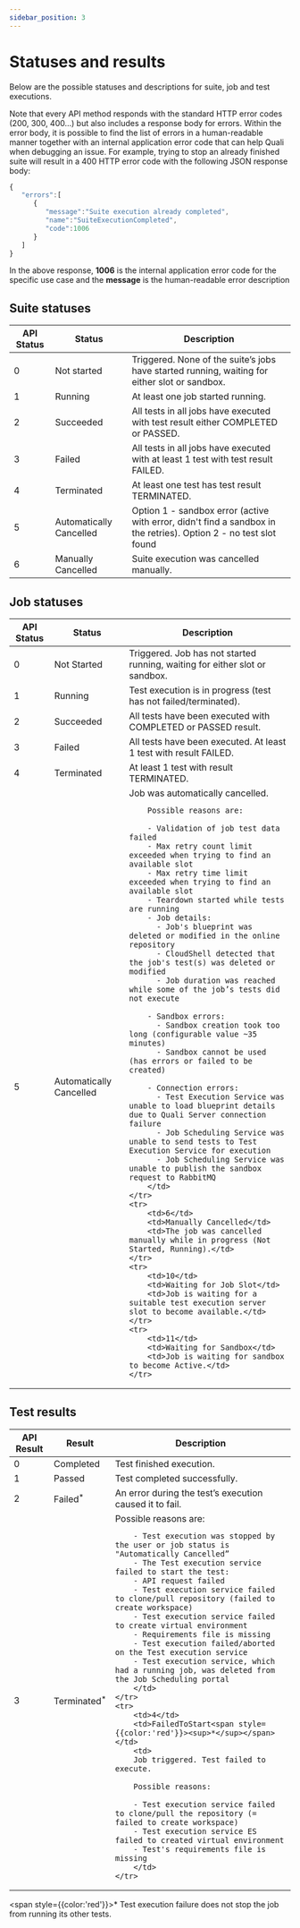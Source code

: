 ```yaml
---
sidebar_position: 3
---
```


# Statuses and results

Below are the possible statuses and descriptions for suite, job and test executions.

Note that every API method responds with the standard HTTP error codes (200, 300, 400…) but also includes a response body for errors. Within the error body, it is possible to find the list of errors in a human-readable manner together with an internal application error code that can help Quali when debugging an issue. For example, trying to stop an already finished suite will result in a 400 HTTP error code with the following JSON response body:

```javascript
{
   "errors":[
      {
         "message":"Suite execution already completed",
         "name":"SuiteExecutionCompleted",
         "code":1006
      }
   ]
}
```

In the above response, **1006** is the internal application error code for the specific use case and the **message** is the human-readable error description

## Suite statuses

| API Status | Status | Description |
| --- | --- | --- |
| 0 | Not started | Triggered. None of the suite’s jobs have started running, waiting for either slot or sandbox. |
| 1 | Running | At least one job started running. |
| 2 | Succeeded | All tests in all jobs have executed with test result either COMPLETED or PASSED. | 
| 3 | Failed | All tests in all jobs have executed with at least 1 test with test result FAILED. |
| 4 | Terminated | At least one test has test result TERMINATED. |
| 5 | Automatically Cancelled | Option 1 - sandbox error (active with error, didn't find a sandbox in the retries). Option 2 - no test slot found |
| 6 | Manually Cancelled | Suite execution was cancelled manually. |

## Job statuses

<table>
<thead>
    <tr>
    <th>API Status</th>
    <th>Status</th>
    <th>Description</th>
    </tr>
</thead>
<tbody>
    <tr>
        <td>0</td>
        <td>Not Started</td>
        <td>Triggered. Job has not started running, waiting for either slot or sandbox.</td>
    </tr>
    <tr>
        <td>1</td>
        <td>Running</td>
        <td>Test execution is in progress (test has not failed/terminated).</td>
    </tr>
    <tr>
        <td>2</td>
        <td>Succeeded</td>
        <td>All tests have been executed with COMPLETED or PASSED result.</td>
    </tr>
    <tr>
        <td>3</td>
        <td>Failed</td>
        <td>All tests have been executed. At least 1 test with result FAILED.</td>
    </tr>
    <tr>
        <td>4</td>
        <td>Terminated</td>
        <td>At least 1 test with result TERMINATED.</td>
    </tr>
    <tr>
        <td>5</td>
        <td>Automatically Cancelled</td>
        <td>
        Job was automatically cancelled.

        Possible reasons are:

        - Validation of job test data failed            
        - Max retry count limit exceeded when trying to find an available slot            
        - Max retry time limit exceeded when trying to find an available slot            
        - Teardown started while tests are running            
        - Job details:            
          - Job's blueprint was deleted or modified in the online repository
          - CloudShell detected that the job's test(s) was deleted or modified
          - Job duration was reached while some of the job’s tests did not execute

        - Sandbox errors:            
          - Sandbox creation took too long (configurable value ~35 minutes)
          - Sandbox cannot be used (has errors or failed to be created)

        - Connection errors:            
          - Test Execution Service was unable to load blueprint details due to Quali Server connection failure
          - Job Scheduling Service was unable to send tests to Test Execution Service for execution
          - Job Scheduling Service was unable to publish the sandbox request to RabbitMQ
        </td>
    </tr>
    <tr>
        <td>6</td>
        <td>Manually Cancelled</td>
        <td>The job was cancelled manually while in progress (Not Started, Running).</td>
    </tr>
    <tr>
        <td>10</td>
        <td>Waiting for Job Slot</td>
        <td>Job is waiting for a suitable test execution server slot to become available.</td>
    </tr>
    <tr>
        <td>11</td>
        <td>Waiting for Sandbox</td>
        <td>Job is waiting for sandbox to become Active.</td>
    </tr>
</tbody>
</table>

## Test results

<table>
<thead>
    <tr>
    <th>API Result</th>
    <th>Result</th>
    <th>Description</th>
    </tr>
</thead>
<tbody>
    <tr>
        <td>0</td>
        <td>Completed</td>
        <td>Test finished execution.</td>
    </tr>
    <tr>
        <td>1</td>
        <td>Passed</td>
        <td>Test completed successfully.</td>
    </tr>
    <tr>
        <td>2</td>
        <td>Failed<span style={{color:'red'}}><sup>*</sup></span></td>
        <td>An error during the test’s execution caused it to fail.</td>
    </tr>
    <tr>
        <td>3</td>
        <td>Terminated<span style={{color:'red'}}><sup>*</sup></span></td>
        <td>
        Possible reasons are:

        - Test execution was stopped by the user or job status is "Automatically Cancelled”
        - The Test execution service failed to start the test:
        - API request failed
        - Test execution service failed to clone/pull repository (failed to create workspace)
        - Test execution service failed to create virtual environment
        - Requirements file is missing
        - Test execution failed/aborted on the Test execution service
        - Test execution service, which had a running job, was deleted from the Job Scheduling portal
        </td>
    </tr>
    <tr>
        <td>4</td>
        <td>FailedToStart<span style={{color:'red'}}><sup>*</sup></span></td>
        <td>
        Job triggered. Test failed to execute.

        Possible reasons:

        - Test execution service failed to clone/pull the repository (= failed to create workspace)
        - Test execution service ES failed to created virtual environment
        - Test's requirements file is missing
        </td>
    </tr>
</tbody>
</table>


<span style={{color:'red'}}>*</span> Test execution failure does not stop the job from running its other tests.